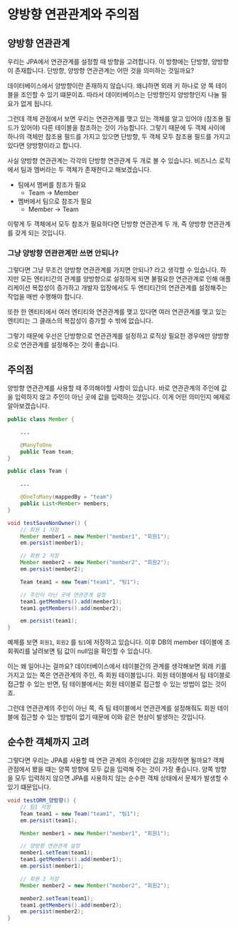 # 양방향 연관관계와 주의점

## 양방향 연관관계

우리는 JPA에서 연관관계를 설정할 때 방향을 고려합니다. 이 방향에는 단방향, 양방향이 존재합니다.
단방향, 양방향 연관관계는 어떤 것을 의미하는 것일까요?

데이터베이스에서 양방향이란 존재하지 않습니다. 왜냐하면 외래 키 하나로 양 쪽 테이블을 조인할 수 있기 떄문이죠.
따라서 데이터베이스는 단방향인지 양방향인지 나눌 필요가 없게 됩니다.

그런데 객체 관점에서 보면 우리는 연관관계를 맺고 있는 객체를 알고 있어야 (참조용 필드가 있어야) 다른 테이블을 참조하는 것이 가능합니다. 그렇기 때문에 두 객체 사이에 하나의 객체만 참조용 필드를 가지고 있으면 단방향, 두 객체 모두 참조용 필드를 가지고 있다면 양방향이라고 합니다.

사실 양방향 연관관계는 각각의 단방향 연관관계 두 개로 볼 수 있습니다.
비즈니스 로직에서 팀과 멤버라는 두 객체가 존재한다고 해보겠습니다.

- 팀에서 멤버를 참조가 필요
  - Team -> Member
- 멤버에서 팀으로 참조가 필요
  - Member -> Team

이렇게 두 객체에서 모두 참조가 필요하다면 단방향 연관관계 두 개, 즉 양방향 연관관계를 갖게 되는 것입니다.

### 그냥 양방향 연관관계만 쓰면 안되나?

그렇다면 그냥 무조건 양방향 연관관계를 가지면 안되나? 라고 생각할 수 있습니다.
하지만 모든 엔티티간의 관계를 양방향으로 설정하게 되면 불필요한 연관관계로 인해 애플리케이션 복잡성이 증가하고 개발자 입장에서도 두 엔티티간의 연관관계를 설정해주는 작업을 매번 수행해야 합니다.

또한 한 엔티티에서 여러 엔티티와 연관관계를 맺고 있다면 여러 연관관계를 맺고 있는 엔티티는 그 클래스의 복잡성이 증가할 수 밖에 없습니다.

그렇기 때문에 우선은 단방향으로 연관관계를 설정하고 로직상 필요한 경우에만 양방향으로 연관관계를 설정해주는 것이 좋습니다.

## 주의점

양방향 연관관계를 사용할 때 주의해야할 사항이 있습니다.
바로 연관관계의 주인에 값을 입력하지 않고 주인이 아닌 곳에 값을 입력하는 것입니다.
이게 어떤 의미인지 예제로 알아보겠습니다.

```java
public class Member {

    ...

    @ManyToOne
    public Team team;
}
```

```java
public class Team {

    ...

    @OneToMany(mappedBy = "team")
    public List<Member> members;
}
```

```java
void testSaveNonOwner() {
    // 회원 1 저장
    Member member1 = new Member("member1", "회원1");
    em.persist(member1);

    // 회원 2 저장
    Member member2 = new Member("member2", "회원2");
    em.persist(member2);

    Team team1 = new Team("team1", "팀1");

    // 주인이 아닌 곳에 연관관계 설정
    team1.getMembers().add(member1);
    team1.getMembers().add(member2);

    em.persist(team1);
}
```

예제를 보면 `회원1`, `회원2` 를 `팀1`에 저장하고 있습니다. 이후 DB의 member 테이블에 조회쿼리를 날려보면 팀 값이 null임을 확인할 수 있습니다.

이는 왜 일어나는 걸까요?
데이터베이스에서 테이블간의 관계를 생각해보면 외래 키를 가지고 있는 쪽은 연관관계의 주인, 즉 회원 테이블입니다.
회원 테이블에서 팀 테이블로 접근할 수 있는 반면, 팀 테이블에서는 회원 테이블로 접근할 수 있는 방법이 없는 것이죠.

그런데 연관관계의 주인이 아닌 쪽, 즉 팀 테이블에서 연관관계를 설정해줘도 회원 테이블에 접근할 수 있는 방법이 없기 때문에 이와 같은 현상이 발생하는 것입니다.

## 순수한 객체까지 고려

그렇다면 우리는 JPA를 사용할 때 연관 관계의 주인에만 값을 저장하면 될까요? 객체 관점에서 봤을 떄는 양쪽 방향에 모두 값을 입력해 주는 것이 가장 좋습니다.
양쪽 방향을 모두 입력하지 않으면 JPA를 사용하지 않는 순수한 객체 상태에서 문제가 발생할 수 있기 떄문입니다.

```java
void testORM_양방향() {
    // 팀1 저장
    Team team1 = new Team("team1", "팀1");
    em.persist(team1);

    Member member1 = new Member("member1", "회원1");

    // 양방향 연관관계 설정
    member1.setTeam(team1);
    team1.getMembers().add(member1);
    em.persist(member1);

    // 회원 2 저장
    Member member2 = new Member("member2", "회원2");

    member2.setTeam(team1);
    team1.getMembers().add(member2);
    em.persist(member2);
}
```
